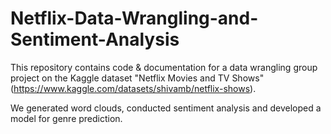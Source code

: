 # Netflix-Data-Wrangling-and-Sentiment-Analysis

This repository contains code & documentation for a data wrangling group project on the Kaggle dataset "Netflix Movies and TV Shows" (https://www.kaggle.com/datasets/shivamb/netflix-shows).

We generated word clouds, conducted sentiment analysis and developed a model for genre prediction.
